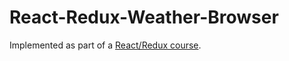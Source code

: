# React-Redux-Weather-Browser
Implemented as part of a [React/Redux course](https://www.udemy.com/react-redux/).
